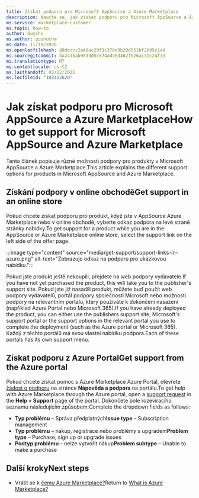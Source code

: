 ```yaml
---
title: Získat podporu pro Microsoft AppSource a Azure Marketplace
description: Naučte se, jak získat podporu pro Microsoft AppSource a Azure Marketplace.
ms.service: marketplace-customer
ms.topic: how-to
author: Guyshu
ms.author: gushuchm
ms.date: 11/18/2020
ms.openlocfilehash: d8deccc2a48ac29f3c370e9b20d551bf2b95c1ad
ms.sourcegitcommit: 3a2415ab9833d5c574ad76d462f526a131c24f33
ms.translationtype: MT
ms.contentlocale: cs-CZ
ms.lasthandoff: 03/12/2021
ms.locfileid: "103412620"
---
```

# <a name="how-to-get-support-for-microsoft-appsource-and-azure-marketplace"></a><span data-ttu-id="09263-103">Jak získat podporu pro Microsoft AppSource a Azure Marketplace</span><span class="sxs-lookup"><span data-stu-id="09263-103">How to get support for Microsoft AppSource and Azure Marketplace</span></span>

<span data-ttu-id="09263-104">Tento článek popisuje různé možnosti podpory pro produkty v Microsoft AppSource a Azure Marketplace.</span><span class="sxs-lookup"><span data-stu-id="09263-104">This article explains the different support options for products in Microsoft AppSource and Azure Marketplace.</span></span> 

## <a name="get-support-in-an-online-store"></a><span data-ttu-id="09263-105">Získání podpory v online obchodě</span><span class="sxs-lookup"><span data-stu-id="09263-105">Get support in an online store</span></span>

<span data-ttu-id="09263-106">Pokud chcete získat podporu pro produkt, když jste v AppSource Azure Marketplace nebo v online obchodě, vyberte odkaz podpora na levé straně stránky nabídky.</span><span class="sxs-lookup"><span data-stu-id="09263-106">To get support for a product while you are in the AppSource or Azure Marketplace online store, select the support link on the left side of the offer page.</span></span> 

:::image type="content" source="media/get-support/support-links-in-azure.png" alt-text="Zobrazuje odkaz na podporu pro ukázkovou nabídku.":::

<span data-ttu-id="09263-108">Pokud jste produkt ještě nekoupili, přejdete na web podpory vydavatele.</span><span class="sxs-lookup"><span data-stu-id="09263-108">If you have not yet purchased the product, this will take you to the publisher's support site.</span></span> <span data-ttu-id="09263-109">Pokud jste již nasadili produkt, můžete buď použít web podpory vydavatelů, portál podpory společnosti Microsoft nebo možnosti podpory na relevantním portálu, který používáte k dokončení nasazení (například Azure Portal nebo Microsoft 365).</span><span class="sxs-lookup"><span data-stu-id="09263-109">If you have already deployed the product, you can either use the publishers support site,  Microsoft's support portal  or the support options in the relevant portal you use to complete the deployment (such as the Azure portal or Microsoft 365).</span></span> <span data-ttu-id="09263-110">Každý z těchto portálů má svou vlastní nabídku podpora.</span><span class="sxs-lookup"><span data-stu-id="09263-110">Each of these portals has its own support menu.</span></span>

## <a name="get-support-from-the-azure-portal"></a><span data-ttu-id="09263-111">Získat podporu z Azure Portal</span><span class="sxs-lookup"><span data-stu-id="09263-111">Get support from the Azure portal</span></span>

<span data-ttu-id="09263-112">Pokud chcete získat pomoc s Azure Marketplace Azure Portal, otevřete [žádost o podporu](https://portal.azure.com/#blade/Microsoft_Azure_Support/HelpAndSupportBlade/newsupportrequest) na stránce **Nápověda a podpora** na portálu.</span><span class="sxs-lookup"><span data-stu-id="09263-112">To get help with Azure Marketplace through the Azure portal, open a [support request](https://portal.azure.com/#blade/Microsoft_Azure_Support/HelpAndSupportBlade/newsupportrequest) in the **Help + Support** page of the portal.</span></span> <span data-ttu-id="09263-113">Dokončete pole rozevíracího seznamu následujícím způsobem:</span><span class="sxs-lookup"><span data-stu-id="09263-113">Complete the dropdown fields as follows:</span></span>

- <span data-ttu-id="09263-114">**Typ problému** – Správa předplatných</span><span class="sxs-lookup"><span data-stu-id="09263-114">**Issue type** – Subscription management</span></span>
- <span data-ttu-id="09263-115">**Typ problému** – nákup, registrace nebo problémy s upgradem</span><span class="sxs-lookup"><span data-stu-id="09263-115">**Problem type** – Purchase, sign up or upgrade issues</span></span>
- <span data-ttu-id="09263-116">**Podtyp problému** – nelze vytvořit nákup</span><span class="sxs-lookup"><span data-stu-id="09263-116">**Problem subtype** – Unable to make a purchase</span></span>

## <a name="next-steps"></a><span data-ttu-id="09263-117">Další kroky</span><span class="sxs-lookup"><span data-stu-id="09263-117">Next steps</span></span>

- <span data-ttu-id="09263-118">Vrátit se k [čemu Azure Marketplace?](azure-marketplace-overview.md)</span><span class="sxs-lookup"><span data-stu-id="09263-118">Return to [What is Azure Marketplace?](azure-marketplace-overview.md)</span></span>
